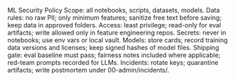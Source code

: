 ML Security Policy
Scope: all notebooks, scripts, datasets, models.
Data rules: no raw PII; only minimum features; sanitize free text before saving; keep data in approved folders.
Access: least privilege; read-only for eval artifacts; write allowed only in feature engineering repos.
Secrets: never in notebooks; use env vars or local vault.
Models: store cards; record training data versions and licenses; keep signed hashes of model files.
Shipping gate: eval baseline must pass; fairness notes included where applicable; red-team prompts recorded for LLMs.
Incidents: rotate keys; quarantine artifacts; write postmortem under 00-admin/incidents/.
